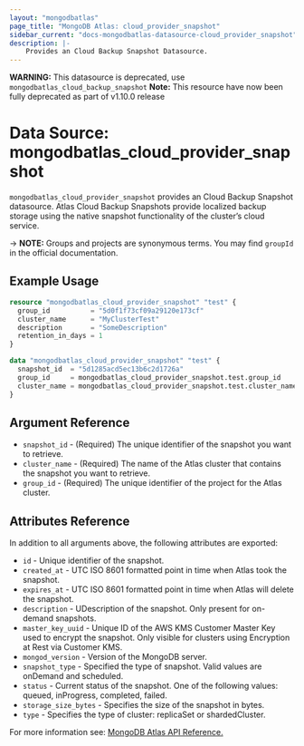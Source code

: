 ```yaml
---
layout: "mongodbatlas"
page_title: "MongoDB Atlas: cloud_provider_snapshot"
sidebar_current: "docs-mongodbatlas-datasource-cloud_provider_snapshot"
description: |-
    Provides an Cloud Backup Snapshot Datasource.
---
```


**WARNING:** This datasource is deprecated, use `mongodbatlas_cloud_backup_snapshot`
**Note:** This resource have now been fully deprecated as part of v1.10.0 release

# Data Source: mongodbatlas_cloud_provider_snapshot

`mongodbatlas_cloud_provider_snapshot` provides an Cloud Backup Snapshot datasource. Atlas Cloud Backup Snapshots provide localized backup storage using the native snapshot functionality of the cluster’s cloud service.

-> **NOTE:** Groups and projects are synonymous terms. You may find `groupId` in the official documentation.

## Example Usage

```terraform
resource "mongodbatlas_cloud_provider_snapshot" "test" {
  group_id          = "5d0f1f73cf09a29120e173cf"
  cluster_name      = "MyClusterTest"
  description       = "SomeDescription"
  retention_in_days = 1
}

data "mongodbatlas_cloud_provider_snapshot" "test" {
  snapshot_id  = "5d1285acd5ec13b6c2d1726a"
  group_id     = mongodbatlas_cloud_provider_snapshot.test.group_id
  cluster_name = mongodbatlas_cloud_provider_snapshot.test.cluster_name
}
```

## Argument Reference

* `snapshot_id` - (Required) The unique identifier of the snapshot you want to retrieve.
* `cluster_name` - (Required) The name of the Atlas cluster that contains the snapshot you want to retrieve.
* `group_id` - (Required) The unique identifier of the project for the Atlas cluster.

## Attributes Reference

In addition to all arguments above, the following attributes are exported:

* `id` - Unique identifier of the snapshot.
* `created_at` - UTC ISO 8601 formatted point in time when Atlas took the snapshot.
* `expires_at` - UTC ISO 8601 formatted point in time when Atlas will delete the snapshot.
* `description` - UDescription of the snapshot. Only present for on-demand snapshots.
* `master_key_uuid` - Unique ID of the AWS KMS Customer Master Key used to encrypt the snapshot. Only visible for clusters using Encryption at Rest via Customer KMS.
* `mongod_version` - Version of the MongoDB server.
* `snapshot_type` - Specified the type of snapshot. Valid values are onDemand and scheduled.
* `status` - Current status of the snapshot. One of the following values: queued, inProgress, completed, failed.
* `storage_size_bytes` - Specifies the size of the snapshot in bytes.
* `type` - Specifies the type of cluster: replicaSet or shardedCluster.

For more information see: [MongoDB Atlas API Reference.](https://docs.atlas.mongodb.com/reference/api/cloud-backup/backup/get-one-backup/)